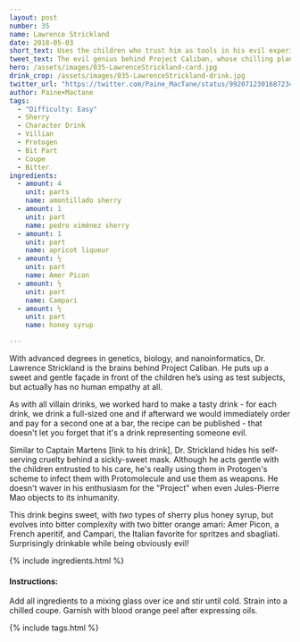 ```yaml
---
layout: post
number: 35
name: Lawrence Strickland
date: 2018-05-03
short_text: Uses the children who trust him as tools in his evil experiments.
tweet_text: The evil genius behind Project Caliban, whose chilling plan uses innocent children as tools in Protogen's Machiavellian schemes.
hero: /assets/images/035-LawrenceStrickland-card.jpg
drink_crop: /assets/images/035-LawrenceStrickland-drink.jpg
twitter_url: "https://twitter.com/Paine_MacTane/status/992071230168723456"
author: Paine×Mactane
tags: 
  - "Difficulty: Easy"
  - Sherry
  - Character Drink
  - Villian
  - Protogen
  - Bit Part
  - Coupe
  - Bitter
ingredients:
  - amount: 4
    unit: parts
    name: amontillado sherry
  - amount: 1
    unit: part
    name: pedro ximénez sherry
  - amount: 1
    unit: part
    name: apricot liqueur
  - amount: ½
    unit: part
    name: Amer Picon
  - amount: ½
    unit: part
    name: Campari
  - amount: ½
    unit: part
    name: honey syrup

---
```


With advanced degrees in genetics, biology, and nanoinformatics, Dr. Lawrence Strickland is the brains behind Project Caliban. He puts up a sweet and gentle façade in front of the children he’s using as test subjects, but actually has no human empathy at all.

As with all villain drinks, we worked hard to make a tasty drink - for each drink, we drink a full-sized one and if afterward we would immediately order and pay for a second one at a bar, the recipe can be published - that doesn't let you forget that it's a drink representing someone evil. 

Similar to Captain Martens [link to his drink], Dr. Strickland hides his self-serving cruelty behind a sickly-sweet mask. Although he acts gentle with the children entrusted to his care, he's really using them in Protogen's scheme to infect them with Protomolecule and use them as weapons. He doesn't waver in his enthusiasm for the "Project" when even Jules-Pierre Mao objects to its inhumanity. 

This drink begins sweet, with *two* types of sherry plus honey syrup, but evolves into bitter complexity with two bitter orange amari: Amer Picon, a French aperitif, and Campari, the Italian favorite for spritzes and sbagliati. Surprisingly drinkable while being obviously evil!   

{% include ingredients.html %}

#### Instructions:

Add all ingredients to a mixing glass over ice and stir until cold. Strain into a chilled coupe. Garnish with blood orange peel after expressing oils.

{% include tags.html %}
